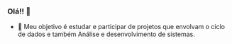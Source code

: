 ### Olá!! 👋



- 🌱 	Meu objetivo é estudar e participar de projetos que envolvam o ciclo de dados e também Análise e desenvolvimento de sistemas.



